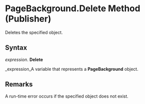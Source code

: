 
# PageBackground.Delete Method (Publisher)

Deletes the specified object.


## Syntax

 _expression_. **Delete**

 _expression_A variable that represents a  **PageBackground** object.


## Remarks

A run-time error occurs if the specified object does not exist.

